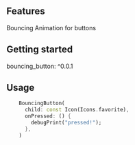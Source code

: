 <!-- 
This README describes the package. If you publish this package to pub.dev,
this README's contents appear on the landing page for your package.

For information about how to write a good package README, see the guide for
[writing package pages](https://dart.dev/guides/libraries/writing-package-pages). 

For general information about developing packages, see the Dart guide for
[creating packages](https://dart.dev/guides/libraries/create-library-packages)
and the Flutter guide for
[developing packages and plugins](https://flutter.dev/developing-packages). 
-->

## Features

Bouncing Animation for buttons

## Getting started

bouncing_button: ^0.0.1

## Usage

```dart
    BouncingButton(
      child: const Icon(Icons.favorite),
      onPressed: () {
        debugPrint("pressed!");
      },
    )
```